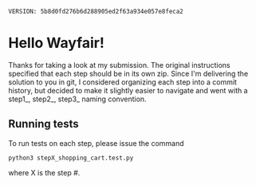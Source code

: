 `VERSION: 5b8d0fd276b6d288905ed2f63a934e057e8feca2`

# Hello Wayfair!

Thanks for taking a look at my submission. The original instructions specified that each step should be in its own zip. Since I'm delivering the solution to you in git, I considered organizing each step into a commit history, but decided to make it slightly easier to navigate and went with a step1_, step2_, step3_ naming convention. 

## Running tests
To run tests on each step, please issue the command

```
python3 stepX_shopping_cart.test.py
```

where X is the step #. 